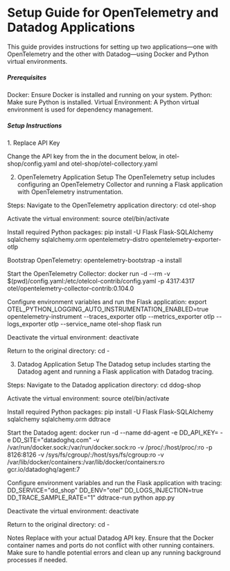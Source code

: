 <h1>Setup Guide for OpenTelemetry and Datadog Applications</h1>


This guide provides instructions for setting up two applications—one with OpenTelemetry and the other with Datadog—using Docker and Python virtual environments.

<h5> Prerequisites </h5>

Docker: Ensure Docker is installed and running on your system.
Python: Make sure Python is installed.
Virtual Environment: A Python virtual environment is used for dependency management.

<h5> Setup Instructions </h5>
1. Replace API Key

Change the API key from the <Set API key here> in the document below, in otel-shop/config.yaml and otel-shop/otel-collectory.yaml


2. OpenTelemetry Application Setup
The OpenTelemetry setup includes configuring an OpenTelemetry Collector and running a Flask application with OpenTelemetry instrumentation.

Steps:
Navigate to the OpenTelemetry application directory:
cd otel-shop

Activate the virtual environment:
source otel/bin/activate

Install required Python packages:
pip install -U Flask Flask-SQLAlchemy sqlalchemy sqlalchemy.orm opentelemetry-distro opentelemetry-exporter-otlp

Bootstrap OpenTelemetry:
opentelemetry-bootstrap -a install

Start the OpenTelemetry Collector:
docker run -d --rm -v $(pwd)/config.yaml:/etc/otelcol-contrib/config.yaml -p 4317:4317 otel/opentelemetry-collector-contrib:0.104.0

Configure environment variables and run the Flask application:
export OTEL_PYTHON_LOGGING_AUTO_INSTRUMENTATION_ENABLED=true
opentelemetry-instrument --traces_exporter otlp --metrics_exporter otlp --logs_exporter otlp --service_name otel-shop flask run

Deactivate the virtual environment:
deactivate

Return to the original directory:
cd -

3. Datadog Application Setup
The Datadog setup includes starting the Datadog agent and running a Flask application with Datadog tracing.

Steps:
Navigate to the Datadog application directory:
cd ddog-shop

Activate the virtual environment:
source otel/bin/activate

Install required Python packages:
pip install -U Flask Flask-SQLAlchemy sqlalchemy sqlalchemy.orm ddtrace

Start the Datadog agent:
docker run -d --name dd-agent -e DD_API_KEY=<SET API KEY HERE> -e DD_SITE="datadoghq.com" -v /var/run/docker.sock:/var/run/docker.sock:ro -v /proc/:/host/proc/:ro -p 8126:8126 -v /sys/fs/cgroup/:/host/sys/fs/cgroup:ro -v /var/lib/docker/containers:/var/lib/docker/containers:ro gcr.io/datadoghq/agent:7

Configure environment variables and run the Flask application with tracing:
DD_SERVICE="dd_shop" DD_ENV="otel" DD_LOGS_INJECTION=true DD_TRACE_SAMPLE_RATE="1" ddtrace-run python app.py

Deactivate the virtual environment:
deactivate

Return to the original directory:
cd -

Notes
Replace <SET API KEY HERE> with your actual Datadog API key.
Ensure that the Docker container names and ports do not conflict with other running containers.
Make sure to handle potential errors and clean up any running background processes if needed.
